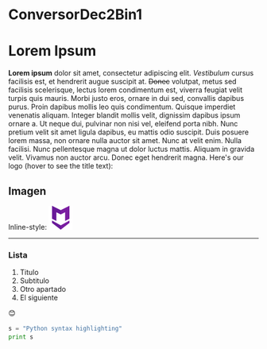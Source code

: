# ConversorDec2Bin1

# Lorem Ipsum

**Lorem ipsum** dolor sit amet, consectetur adipiscing elit. _Vestibulum_ cursus facilisis est, et hendrerit augue suscipit at. ~~Donec~~ volutpat, metus sed facilisis scelerisque, lectus lorem condimentum est, viverra feugiat velit turpis quis mauris. Morbi justo eros, ornare in dui sed, convallis dapibus purus. Proin dapibus mollis leo quis condimentum. Quisque imperdiet venenatis aliquam. Integer blandit mollis velit, dignissim dapibus ipsum ornare a. Ut neque dui, pulvinar non nisi vel, eleifend porta nibh. Nunc pretium velit sit amet ligula dapibus, eu mattis odio suscipit. Duis posuere lorem massa, non ornare nulla auctor sit amet. Nunc at velit enim. Nulla facilisi. Nunc pellentesque magna ut dolor luctus mattis. Aliquam in gravida velit. Vivamus non auctor arcu. Donec eget hendrerit magna. 
Here's our logo (hover to see the title text):
## Imagen
Inline-style: 
![alt text](https://github.com/adam-p/markdown-here/raw/master/src/common/images/icon48.png "Logo Title Text 1")

---
### Lista
1. Titulo
2. Subtitulo
3. Otro apartado
4. El siguiente

:blush:

```python
s = "Python syntax highlighting"
print s
```



